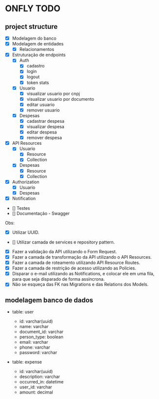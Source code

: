 # ONFLY TODO


<!-- <h2>docker</h2>

* [x] xdebug -->

<h2>project structure</h2>

* [x] Modelagem do banco
* [x] Modelagem de entidades
    * [x] Relacionamentos
* [x] Estruturação de endpoints
    * [x] Auth
        * [x] cadastro 
        * [x] login 
        * [x] logout
        * [x] token stats
    * [x] Usuario
        * [x] visualizar usuario por cnpj
        * [x] visualizar usuario por documento
        * [x] editar usuario
        * [x] remover usuario
    * [x] Despesas
        * [x] cadastrar despesa
        * [x] visualizar despesa
        * [x] editar despesa
        * [x] remover despesa
* [x] API Resources
    * [x] Usuario
        * [x] Resource 
        * [x] Collection 
    * [x] Despesas
        * [x] Resource 
        * [x] Collection 
* [x] Authorization
    * [x] Usuario
    * [x] Despesas
* [x] Notification
* [] Testes
* [] Documentação - Swagger

Obs:
- [x] Utilizar UUID.
- [] Utilizar camada de services e repository pattern.

- [x] Fazer a validação da API utilizando o Form Request.
- [x] Fazer a camada de transformação da API utilizando o API Resources.
- [x] Fazer a camada de roteamento utilizando API Resource Routes.
- [x] Fazer a camada de restrição de acesso utilizando as Policies.
- [x] Disparar o e-mail utilizando as Notifications, e colocar ele em uma fila, para que seja disparado de forma assíncrona.
- [x] Não se esqueça das FK nas Migrations e das Relations dos Models.

<h2>modelagem banco de dados</h2>

- table: user
    * id: varchar(uuid)
    * name: varchar
    * document_id: varchar
    * person_type: boolean
    * email: varchar
    * phone: varchar
    * password: varchar

- table: expense
    * id: varchar(uuid)
    * description: varchar
    * occurred_in: datetime
    * user_id: varchar
    * amount: decimal